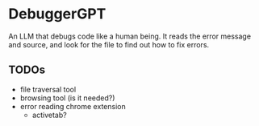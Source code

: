 # DebuggerGPT

An LLM that debugs code like a human being.
It reads the error message and source, and look for the file to find out how to fix errors.

## TODOs

- file traversal tool
- browsing tool (is it needed?)
- error reading chrome extension
  - activetab?
